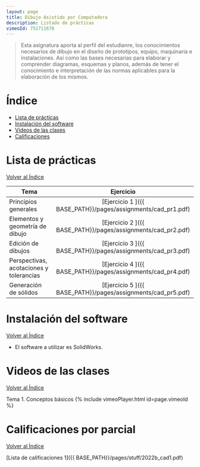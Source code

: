 ```yaml
---
layout: page
title: Dibujo Asistido por Computadora
description: Listado de prácticas
vimeoId: 751711678
---
```


> Esta asignatura aporta al perfil del estudianre, los conocimientos necesarios de dibujo en el diseño de prototipos, equipo, maquinaria e instalaciones. Así como las bases necesarias para elaborar y comprender diagramas, esquemas y planos, además de tener el conocimiento e interpretación de las normas aplicables para la elaboración de los mismos.

# Índice
- [Lista de prácticas](#lista-de-prácticas)
- [Instalación del software](#instalación-del-software)
- [Videos de las clases](#videos-de-las-clases)
- [Calificaciones](#calificaciones)


# Lista de prácticas
[Volver al Índice](#índice)

|Tema                                    |Ejercicio       |
|----------------------------------------|:--------------:|
|Principios generales                    |[Ejercicio 1 ]({{ BASE_PATH}}/pages/assignments/cad_pr1.pdf)|
|Elementos y geometría de dibujo         |[Ejercicio 2 ]({{ BASE_PATH}}/pages/assignments/cad_pr2.pdf)|
|Edición de dibujos                      |[Ejercicio 3 ]({{ BASE_PATH}}/pages/assignments/cad_pr3.pdf)|
|Perspectivas, acotaciones y tolerancias |[Ejercicio 4 ]({{ BASE_PATH}}/pages/assignments/cad_pr4.pdf)|
|Generación de sólidos                   |[Ejercicio 5 ]({{ BASE_PATH}}/pages/assignments/cad_pr5.pdf)|

# Instalación del software
[Volver al Índice](#índice)

- El software a utilizar es SolidWorks.

# Videos de las clases
[Volver al Índice](#índice)

Tema 1. Conceptos básicos
{% include vimeoPlayer.html id=page.vimeoId %}

# Calificaciones por parcial 
[Volver al Índice](#índice)

[Lista de calificaciones 1]({{ BASE_PATH}}/pages/stuff/2022b_cad1.pdf)

<!-- Note: this is how to write a comment in HTML. Everything in here won't show up on your webpage.-->

<!--
To increase the size of the title, use fewer # in front of the paper title.
To decrease the size of the title, use more #. 
To remove the italics, remove the * before and after the description
To remove the underline from the title, remove the <u> tags (<u> and </u>)
-->
